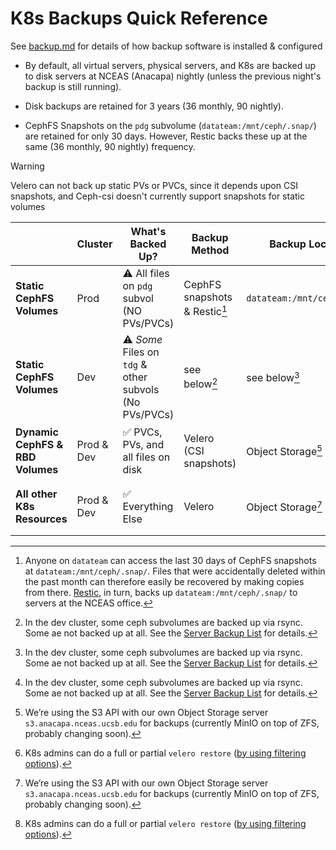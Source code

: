 # K8s Backups Quick Reference

See [backup.md](backup.md) for details of how backup software is installed & configured

* By default, all virtual servers, physical servers, and K8s are backed up to disk servers at NCEAS (Anacapa) nightly (unless the previous night's backup is still running).

* Disk backups are retained for 3 years (36 monthly, 90 nightly).

* CephFS Snapshots on the `pdg` subvolume (`datateam:/mnt/ceph/.snap/`) are retained for only 30 days. However, Restic backs these up at the same (36 monthly, 90 nightly) frequency.


> [!WARNING]
>
> Velero can not back up static PVs or PVCs, since it depends upon CSI snapshots, and Ceph-csi doesn't currently support snapshots for static volumes


|                                  | Cluster    | What's Backed Up?                                      | Backup Method                 | Backup Location             | Recovery                     |
|----------------------------------|------------|--------------------------------------------------------|-------------------------------|-----------------------------|------------------------------|
| **Static CephFS Volumes**        | Prod       | ⚠️ All files on `pdg` subvol (NO PVs/PVCs)             | CephFS snapshots & Restic[^1] | `datateam:/mnt/ceph/.snap/` | Manual copy from `.snap` dir |
| **Static CephFS Volumes**        | Dev        | ⚠️ _Some_ Files on `tdg` & other subvols (No PVs/PVCs) | see below[^2]                 | see below[^2]               | see below[^2]                |
| **Dynamic CephFS & RBD Volumes** | Prod & Dev | ✅ PVCs, PVs, and all files on disk                    | Velero (CSI snapshots)        | Object Storage[^3]          | K8s admins can restore[^4]   |
| **All other K8s Resources**      | Prod & Dev | ✅ Everything Else                                     | Velero                        | Object Storage[^3]          | K8s admins: can restore[^4]  |


[^1]: Anyone on `datateam` can access the last 30 days of CephFS snapshots at `datateam:/mnt/ceph/.snap/`. Files that were accidentally deleted within the past month can therefore easily be recovered by making copies from there. [Restic](https://github.nceas.ucsb.edu/NCEAS/Computing/blob/master/server_backup_restic.md), in turn, backs up `datateam:/mnt/ceph/.snap/` to servers at the NCEAS office.

[^2]: In the dev cluster, some ceph subvolumes are backed up via rsync. Some ae not backed up at all. See the [Server Backup List](https://docs.google.com/spreadsheets/d/1xFOFQ1lF90BoFLYRkpBRSNj5QqVyfG2DLnwc1znaNI4/edit?usp=sharing) for details.

[^3]: We’re using the S3 API with our own Object Storage server `s3.anacapa.nceas.ucsb.edu` for backups (currently MinIO on top of ZFS, probably changing soon).

[^4]: K8s admins can do a full or partial `velero restore` ([by using filtering options](https://velero.io/docs/main/resource-filtering/)).
